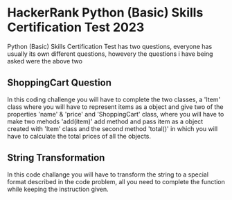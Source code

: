 # HackerRank Python (Basic) Skills Certification Test 2023

Python (Basic) Skills Certification Test has two questions, everyone has usually its own different questions, howevery the questions i have being asked were the above two

## ShoppingCart Question
In this coding challenge you will have to complete the two classes, a 'Item' class where you will have to represent items as a object and give two of the properties 'name' & 'price' and 'ShoppingCart' class, where you will have to make two mehods 'add(item)' add method and pass item as a object created with 'Item' class and the second method 'total()' in which you will have to calculate the total prices of all the objects. 

## String Transformation
In this code challange you will have to transform the string to a special format described in the code problem, all you need to complete the function while keeping the instruction given.

